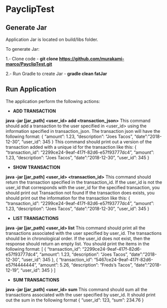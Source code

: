 # PayclipTest

## Generate Jar

Application Jar is located on build/libs folder.

To generate Jar:

1.- Clone code - **git clone https://github.com/murakami-marco/PayclipTest.git**

2.- Run Gradle to create Jar - **gradle clean fatJar**

## Run Application

The application perform the following actions:

* **ADD TRANSACTION**

**java -jar [jar_path] <user_id> add <transaction_json>**
This command should add a transaction to the user specified in <user_id> using the information specified in transaction_json.  The transaction json will have the following format:
{ “amount”: 1.23, “description”: “Joes Tacos”, “date”:”2018-12-30”, “user_id”: 345 }
This command should print out a version of the transaction added with a unique id for the transaction like this:
{ “transaction_id”: “2299ce24-9eaf-417f-82d6-e57f93777dc4”, “amount”: 1.23, “description”: “Joes Tacos”, “date”:”2018-12-30”, “user_id”: 345 }

* **SHOW TRANSACTION**

**java -jar [jar_path] <user_id> <transaction_id>**
This command should return the transaction specified in the transaction_id. If the user_id is not the user_id that corresponds with the user_id for the specified transaction,  you should print out
Transaction not found
 If the transaction does exists, you should print out the information for the transaction like this:
{ “transaction_id”: “2299ce24-9eaf-417f-82d6-e57f93777dc4”, “amount”: 1.23, “description”: “Joes Tacos”, “date”:”2018-12-30”, “user_id”: 345 }

* **LIST TRANSACTIONS**

**java -jar [jar_path] <user_id> list**
This command should print  all the transactions associated with the user specified by user_id. The transactions should be in chronological order. If the user_id does not exist, then the response should return an empty list. You should print the items in the following format:
[
{ “transaction_id”: “2299ce24-9eaf-417f-82d6-e57f93777dc4”, “amount”: 1.23, “description”: “Joes Tacos”, “date”:”2018-12-30”, “user_id”: 345 },
{ “transaction_id”: “5467ce24-9eaf-417f-82d6-e57f4444444”, “amount”: 5.26, “description”: “Freds’s Tacos”, “date”:”2018-12-19”, “user_id”: 345 }
]

* **SUM TRANSACTIONS**

**java -jar [jar_path] <user_id> sum**
This command should sum all the transactions associated with the user specified by user_id. It should print out the sum in the following format
{ “user_id”: 123, “sum”: 234.76 }
